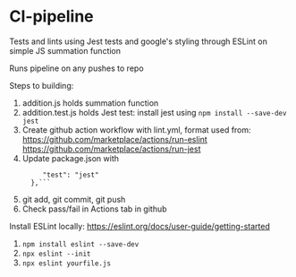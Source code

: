 # CI-pipeline

Tests and lints using Jest tests and google's styling through ESLint on simple JS summation function

Runs pipeline on any pushes to repo

Steps to building:

1. addition.js holds summation function
2. addition.test.js holds Jest test: install jest using `npm install --save-dev jest`
3. Create github action workflow with lint.yml, format used from: 
      https://github.com/marketplace/actions/run-eslint 
      https://github.com/marketplace/actions/run-jest
4. Update package.json with
   ``` "scripts": {
        "test": "jest"
     },```
5. git add, git commit, git push 
6. Check pass/fail in Actions tab in github


Install ESLint locally:
https://eslint.org/docs/user-guide/getting-started

1. `npm install eslint --save-dev`
2. `npx eslint --init`
3. `npx eslint yourfile.js`
